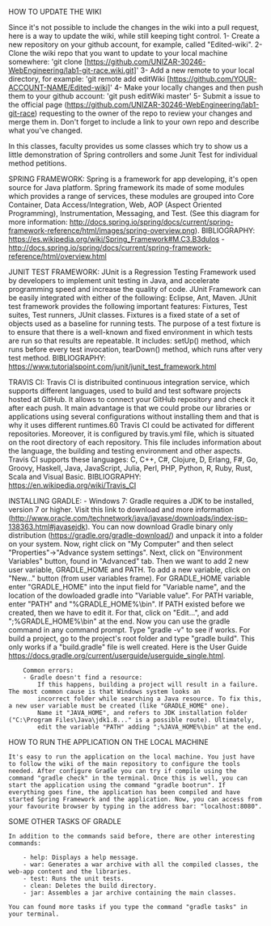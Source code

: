 HOW TO UPDATE THE WIKI

Since it's not possible to include the changes in the wiki into a pull request, here is a way to update the wiki, while still keeping tight control.
1- Create a new repository on your github account, for example, called "Edited-wiki".
2- Clone the wiki repo that you want to update to your local machine somewhere: 'git clone [https://github.com/UNIZAR-30246-WebEngineering/lab1-git-race.wiki.git]'
3- Add a new remote to your local directory, for example: 'git remote add editWiki [https://github.com/YOUR-ACCOUNT-NAME/Edited-wiki]'
4- Make your locally changes and then push them to your github account: 'git push editWiki master'
5-  Submit a issue to the official page (https://github.com/UNIZAR-30246-WebEngineering/lab1-git-race) requesting to the owner of the repo to review your changes and merge them in. Don't forget to include a link to your own repo and describe what you've changed.

In this classes, faculty provides us some classes which try to show us a little demonstration of Spring controllers and some Junit Test for individual method petitions.

SPRING FRAMEWORK:
	Spring is a framework for app developing, it's open source for Java platform.
	Spring framework its made of some modules which provides a range of services, these modules are grouped into Core Container, Data Access/Integration, Web, AOP (Aspect Oriented Programming), Instrumentation, Messaging, and Test.
	(See this diagram for more information: http://docs.spring.io/spring/docs/current/spring-framework-reference/html/images/spring-overview.png).
BIBLIOGRAPHY: https://es.wikipedia.org/wiki/Spring_Framework#M.C3.B3dulos - http://docs.spring.io/spring/docs/current/spring-framework-reference/html/overview.html

JUNIT TEST FRAMEWORK:
	JUnit is a Regression Testing Framework used by developers to implement unit testing in Java, and accelerate programming speed and increase the quality of code. JUnit Framework can be easily integrated with either of the following: Eclipse, Ant, Maven. JUnit test framework provides the following important features: Fixtures, Test suites, Test runners, JUnit classes. Fixtures is a fixed state of a set of objects used as a baseline for running tests. The purpose of a test fixture is to ensure that there is a well-known and fixed environment in which tests are run so that results are repeatable. It includes: setUp() method, which runs before every test invocation, tearDown() method, which runs after very test method.
BIBLIOGRAPHY: https://www.tutorialspoint.com/junit/junit_test_framework.html

TRAVIS CI:
	Travis CI is distribuited continuous integration service, which supports different languages, used to build and test software projects hosted at GitHub. It allows to connect your GitHub repository and check it after each push. It main advantage is that we could probe our libraries or applications using several configurations without installing them and that is why it uses different runtimes.60
	Travis CI could be activated for different repositories. Moreover, it is configured by travis.yml file, which is situated on the root directory of each repository. This file includes information about the language, the building and testing environment and other aspects.
	Travis CI supports these languages: C, C++, C#, Clojure, D, Erlang, F#, Go, Groovy, Haskell, Java, JavaScript, Julia, Perl, PHP, Python, R, Ruby, Rust, Scala and Visual Basic.
BIBLIOGRAPHY: https://en.wikipedia.org/wiki/Travis_CI	

INSTALLING GRADLE:
	- Windows 7: Gradle requires a JDK to be installed, version 7 or higher. Visit this link to download and more information
		(http://www.oracle.com/technetwork/java/javase/downloads/index-jsp-138363.html#javasejdk).
		You can now download Gradle binary only	distribution (https://gradle.org/gradle-download/) and unpack it into a folder on your system.
		Now, right click on "My Computer" and then select "Properties"->"Advance system settings". Next, click on "Environment Variables"
		button, found in "Advanced" tab. Then we want to add 2 new user variable, GRADLE_HOME and PATH. To add a new variable, click on "New..."
		button (from user variables frame).	For GRADLE_HOME variable enter "GRADLE_HOME" into	the input field for "Variable name", and the location
		of the dowloaded gradle into "Variable value". For PATH variable, enter "PATH" and "%GRADLE_HOME%\bin". If PATH existed before we created,
		then we have to edit it. For that, click on "Edit...", and add ";%GRADLE_HOME%\bin" at the end.
		Now you can use the gradle command in any command prompt. Type "gradle -v" to see if works. For build a project, go to the project's
		root folder and type "gradle build". This only works if a "build.gradle" file is well created. Here is the User Guide
		https://docs.gradle.org/current/userguide/userguide_single.html.
		
		Common errors: 
		- Gradle doesn't find a resource:
			If this happens, building a project will result in a failure. The most common cause is that Windows system looks an
			incorrect folder while searching a Java resource. To fix this, a new user variable must be created (like "GRADLE_HOME" one).
			Name it "JAVA_HOME", and refers to JDK installation folder ("C:\Program Files\Java\jdk1.8..." is a possible route). Ultimately,
			edit the variable "PATH" adding ";%JAVA_HOME%\bin" at the end.

HOW TO RUN THE APPLICATION ON THE LOCAL MACHINE

	It's easy to run the application on the local machine. You just have to follow the wiki of the main repository to configure the tools needed. After configure Gradle you can try if compile using the command "gradle check" in the terminal. Once this is well, you can start the application using the command "gradle bootrun". If everything goes fine, the application has been compiled and have started Spring Framework and the application. Now, you can access from your favourite browser by typing in the address bar: "localhost:8080".

SOME OTHER TASKS OF GRADLE 

	In addition to the commands said before, there are other interesting commands:

		- help: Displays a help message.
		- war: Generates a war archive with all the compiled classes, the web-app content and the libraries.
		- test: Runs the unit tests.
		- clean: Deletes the build directory.
		- jar: Assembles a jar archive containing the main classes.

	You can found more tasks if you type the command "gradle tasks" in your terminal.
